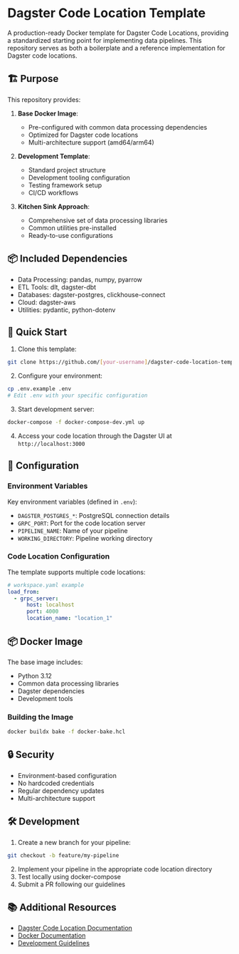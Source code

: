 # Dagster Code Location Template

A production-ready Docker template for Dagster Code Locations, providing a standardized starting point for implementing data pipelines. This repository serves as both a boilerplate and a reference implementation for Dagster code locations.

## 🏗️ Purpose

This repository provides:

1. **Base Docker Image**:
   - Pre-configured with common data processing dependencies
   - Optimized for Dagster code locations
   - Multi-architecture support (amd64/arm64)

2. **Development Template**:
   - Standard project structure
   - Development tooling configuration
   - Testing framework setup
   - CI/CD workflows

3. **Kitchen Sink Approach**:
   - Comprehensive set of data processing libraries
   - Common utilities pre-installed
   - Ready-to-use configurations

## 📦 Included Dependencies

- Data Processing: pandas, numpy, pyarrow
- ETL Tools: dlt, dagster-dbt
- Databases: dagster-postgres, clickhouse-connect
- Cloud: dagster-aws
- Utilities: pydantic, python-dotenv

## 🚀 Quick Start

1. Clone this template:

```bash
git clone https://github.com/[your-username]/dagster-code-location-template
```

2. Configure your environment:

```bash
cp .env.example .env
# Edit .env with your specific configuration
```

3. Start development server:

```bash
docker-compose -f docker-compose-dev.yml up
```

4. Access your code location through the Dagster UI at `http://localhost:3000`

## 🔧 Configuration

### Environment Variables

Key environment variables (defined in `.env`):

- `DAGSTER_POSTGRES_*`: PostgreSQL connection details
- `GRPC_PORT`: Port for the code location server
- `PIPELINE_NAME`: Name of your pipeline
- `WORKING_DIRECTORY`: Pipeline working directory

### Code Location Configuration

The template supports multiple code locations:

```yaml
# workspace.yaml example
load_from:
  - grpc_server:
      host: localhost
      port: 4000
      location_name: "location_1"
```

## 📦 Docker Image

The base image includes:

- Python 3.12
- Common data processing libraries
- Dagster dependencies
- Development tools

### Building the Image

```bash
docker buildx bake -f docker-bake.hcl
```

## 🔒 Security

- Environment-based configuration
- No hardcoded credentials
- Regular dependency updates
- Multi-architecture support

## 🛠️ Development

1. Create a new branch for your pipeline:

```bash
git checkout -b feature/my-pipeline
```

2. Implement your pipeline in the appropriate code location directory
3. Test locally using docker-compose
4. Submit a PR following our guidelines

## 📚 Additional Resources

- [Dagster Code Location Documentation](https://docs.dagster.io/concepts/code-locations)
- [Docker Documentation](https://docs.docker.com)
- [Development Guidelines](CONTRIBUTING.md)
